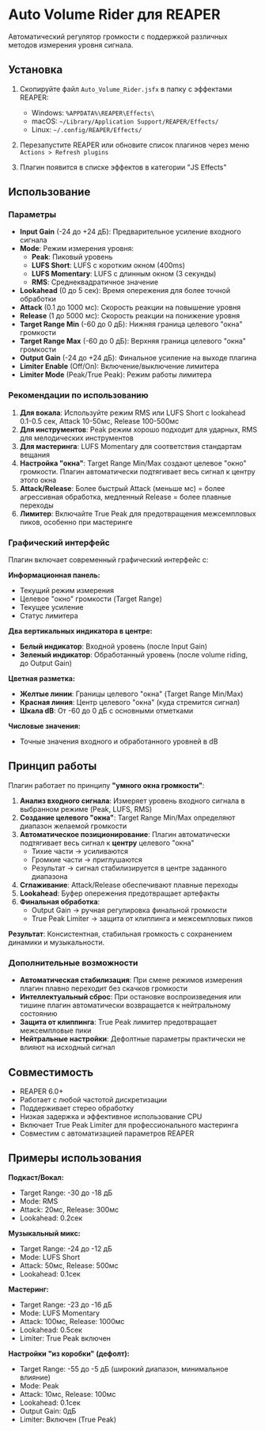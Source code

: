 # Auto Volume Rider для REAPER

Автоматический регулятор громкости с поддержкой различных методов измерения уровня сигнала.

## Установка

1. Скопируйте файл `Auto_Volume_Rider.jsfx` в папку с эффектами REAPER:
   - Windows: `%APPDATA%\REAPER\Effects\`
   - macOS: `~/Library/Application Support/REAPER/Effects/`
   - Linux: `~/.config/REAPER/Effects/`

2. Перезапустите REAPER или обновите список плагинов через меню `Actions > Refresh plugins`

3. Плагин появится в списке эффектов в категории "JS Effects"

## Использование

### Параметры

- **Input Gain** (-24 до +24 дБ): Предварительное усиление входного сигнала
- **Mode**: Режим измерения уровня:
  - **Peak**: Пиковый уровень
  - **LUFS Short**: LUFS с коротким окном (400ms)
  - **LUFS Momentary**: LUFS с длинным окном (3 секунды)
  - **RMS**: Среднеквадратичное значение
- **Lookahead** (0 до 5 сек): Время опережения для более точной обработки
- **Attack** (0.1 до 1000 мс): Скорость реакции на повышение уровня
- **Release** (1 до 5000 мс): Скорость реакции на понижение уровня
- **Target Range Min** (-60 до 0 дБ): Нижняя граница целевого "окна" громкости
- **Target Range Max** (-60 до 0 дБ): Верхняя граница целевого "окна" громкости
- **Output Gain** (-24 до +24 дБ): Финальное усиление на выходе плагина
- **Limiter Enable** (Off/On): Включение/выключение лимитера
- **Limiter Mode** (Peak/True Peak): Режим работы лимитера

### Рекомендации по использованию

1. **Для вокала**: Используйте режим RMS или LUFS Short с lookahead 0.1-0.5 сек, Attack 10-50мс, Release 100-500мс
2. **Для инструментов**: Peak режим хорошо подходит для ударных, RMS для мелодических инструментов
3. **Для мастеринга**: LUFS Momentary для соответствия стандартам вещания
4. **Настройка "окна"**: Target Range Min/Max создают целевое "окно" громкости. Плагин автоматически подтягивает весь сигнал к центру этого окна
5. **Attack/Release**: Более быстрый Attack (меньше мс) = более агрессивная обработка, медленный Release = более плавные переходы
6. **Лимитер**: Включайте True Peak для предотвращения межсемпловых пиков, особенно при мастеринге

### Графический интерфейс

Плагин включает современный графический интерфейс с:

**Информационная панель:**
- Текущий режим измерения
- Целевое "окно" громкости (Target Range)
- Текущее усиление
- Статус лимитера

**Два вертикальных индикатора в центре:**
- **Белый индикатор**: Входной уровень (после Input Gain)
- **Зеленый индикатор**: Обработанный уровень (после volume riding, до Output Gain)

**Цветная разметка:**
- **Желтые линии**: Границы целевого "окна" (Target Range Min/Max)
- **Красная линия**: Центр целевого "окна" (куда стремится сигнал)
- **Шкала dB**: От -60 до 0 дБ с основными отметками

**Числовые значения:**
- Точные значения входного и обработанного уровней в dB

## Принцип работы

Плагин работает по принципу **"умного окна громкости"**:

1. **Анализ входного сигнала**: Измеряет уровень входного сигнала в выбранном режиме (Peak, LUFS, RMS)
2. **Создание целевого "окна"**: Target Range Min/Max определяют диапазон желаемой громкости
3. **Автоматическое позиционирование**: Плагин автоматически подтягивает весь сигнал к **центру** целевого "окна"
   - Тихие части → усиливаются
   - Громкие части → приглушаются
   - Результат → сигнал стабилизируется в центре заданного диапазона
4. **Сглаживание**: Attack/Release обеспечивают плавные переходы
5. **Lookahead**: Буфер опережения предотвращает артефакты
6. **Финальная обработка**: 
   - Output Gain → ручная регулировка финальной громкости
   - True Peak Limiter → защита от клиппинга и межсемпловых пиков

**Результат**: Консистентная, стабильная громкость с сохранением динамики и музыкальности.

### Дополнительные возможности

- **Автоматическая стабилизация**: При смене режимов измерения плагин плавно переходит без скачков громкости
- **Интеллектуальный сброс**: При остановке воспроизведения или тишине плагин автоматически возвращается к нейтральному состоянию
- **Защита от клиппинга**: True Peak лимитер предотвращает межсемпловые пики
- **Нейтральные настройки**: Дефолтные параметры практически не влияют на исходный сигнал

## Совместимость

- REAPER 6.0+
- Работает с любой частотой дискретизации
- Поддерживает стерео обработку
- Низкая задержка и эффективное использование CPU
- Включает True Peak Limiter для профессионального мастеринга
- Совместим с автоматизацией параметров REAPER

## Примеры использования

**Подкаст/Вокал:**
- Target Range: -30 до -18 дБ
- Mode: RMS
- Attack: 20мс, Release: 300мс
- Lookahead: 0.2сек

**Музыкальный микс:**
- Target Range: -24 до -12 дБ  
- Mode: LUFS Short
- Attack: 50мс, Release: 500мс
- Lookahead: 0.1сек

**Мастеринг:**
- Target Range: -23 до -16 дБ
- Mode: LUFS Momentary
- Attack: 100мс, Release: 1000мс
- Lookahead: 0.5сек
- Limiter: True Peak включен

**Настройки "из коробки" (дефолт):**
- Target Range: -55 до -5 дБ (широкий диапазон, минимальное влияние)
- Mode: Peak
- Attack: 10мс, Release: 100мс
- Lookahead: 0.1сек
- Output Gain: 0дБ
- Limiter: Включен (True Peak)
